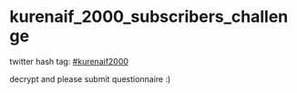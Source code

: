 # kurenaif_2000_subscribers_challenge

twitter hash tag: [#kurenaif2000](https://twitter.com/hashtag/kurenaif2000)

decrypt and please submit questionnaire :)
